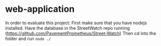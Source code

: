 # web-application
In order to evaluate this project:
First make sure that you have nodejs installed.
Have the database in the StreetWatch repo running (https://github.com/PavementPrometheus/Street-Watch)
Then cd into the folder and run `node ./`
